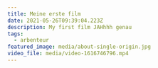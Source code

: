 ```yaml
---
title: Meine erste film
date: 2021-05-26T09:39:04.223Z
description: My first film JAHhhh genau
tags:
  - arbenteur
featured_image: media/about-single-origin.jpg
video_file: media/video-1616746796.mp4
---
```


